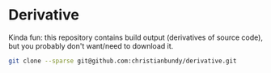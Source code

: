 # Derivative

Kinda fun: this repository contains build output (derivatives of source code), but you probably don't want/need to download it.

```sh
git clone --sparse git@github.com:christianbundy/derivative.git
```
